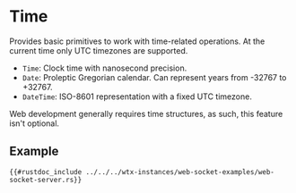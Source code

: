 # Time

Provides basic primitives to work with time-related operations. At the current time only UTC timezones are supported.

* `Time`: Clock time with nanosecond precision.
* `Date`: Proleptic Gregorian calendar. Can represent years from -32767 to +32767.
* `DateTime`: ISO-8601 representation with a fixed UTC timezone.

Web development generally requires time structures, as such, this feature isn't optional.

## Example

```rust,edition2024,no_run
{{#rustdoc_include ../../../wtx-instances/web-socket-examples/web-socket-server.rs}}
```
